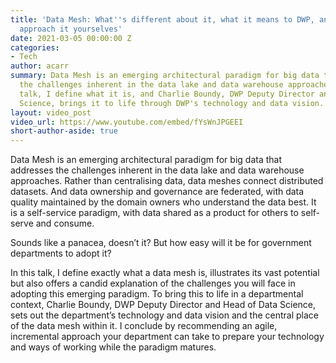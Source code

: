 ```yaml
---
title: 'Data Mesh: What''s different about it, what it means to DWP, and how you might
  approach it yourselves'
date: 2021-03-05 00:00:00 Z
categories:
- Tech
author: acarr
summary: Data Mesh is an emerging architectural paradigm for big data that addresses
  the challenges inherent in the data lake and data warehouse approaches. In this
  talk, I define what it is, and Charlie Boundy, DWP Deputy Director and Head of Data
  Science, brings it to life through DWP's technology and data vision.
layout: video_post
video_url: https://www.youtube.com/embed/fYsWnJPGEEI
short-author-aside: true
---
```


Data Mesh is an emerging architectural paradigm for big data that addresses the challenges inherent in the data lake and data warehouse approaches. Rather than centralising data, data meshes connect distributed datasets. And data ownership and governance are federated, with data quality maintained by the domain owners who understand the data best. It is a self-service paradigm, with data shared as a product for others to self-serve and consume.

Sounds like a panacea, doesn’t it? But how easy will it be for government departments to adopt it?

In this talk, I define exactly what a data mesh is, illustrates its vast potential but also offers a candid explanation of the challenges you will face in adopting this emerging paradigm. To bring this to life in a departmental context, Charlie Boundy, DWP Deputy Director and Head of Data Science, sets out the department’s technology and data vision and the central place of the data mesh within it. I conclude by recommending an agile, incremental approach your department can take to prepare your technology and ways of working while the paradigm matures.
